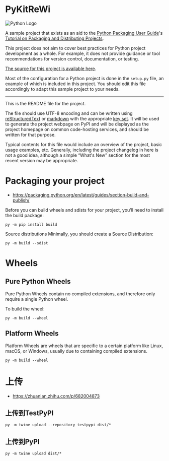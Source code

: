 # PyKitReWi

![Python Logo](https://www.python.org/static/community_logos/python-logo.png "Sample inline image")

A sample project that exists as an aid to the [Python Packaging User
Guide][packaging guide]'s [Tutorial on Packaging and Distributing
Projects][distribution tutorial].

This project does not aim to cover best practices for Python project
development as a whole. For example, it does not provide guidance or tool
recommendations for version control, documentation, or testing.

[The source for this project is available here][src].

Most of the configuration for a Python project is done in the `setup.py` file,
an example of which is included in this project. You should edit this file
accordingly to adapt this sample project to your needs.

----

This is the README file for the project.

The file should use UTF-8 encoding and can be written using
[reStructuredText][rst] or [markdown][md use] with the appropriate [key set][md
use]. It will be used to generate the project webpage on PyPI and will be
displayed as the project homepage on common code-hosting services, and should be
written for that purpose.

Typical contents for this file would include an overview of the project, basic
usage examples, etc. Generally, including the project changelog in here is not a
good idea, although a simple “What's New” section for the most recent version
may be appropriate.

[packaging guide]: https://packaging.python.org

[distribution tutorial]: https://packaging.python.org/tutorials/packaging-projects/

[src]: https://github.com/Re-Wi/PyKitReWi

[rst]: http://docutils.sourceforge.net/rst.html

[md]: https://tools.ietf.org/html/rfc7764#section-3.5 "CommonMark variant"

[md use]: https://packaging.python.org/specifications/core-metadata/#description-content-type-optional

# Packaging your project

- https://packaging.python.org/en/latest/guides/section-build-and-publish/

Before you can build wheels and sdists for your project, you’ll need to install the build package:

```shell
py -m pip install build
```

Source distributions
Minimally, you should create a Source Distribution:

```shell
py -m build --sdist
```

# Wheels

## Pure Python Wheels

Pure Python Wheels contain no compiled extensions, and therefore only require a single Python wheel.

To build the wheel:

```shell
py -m build --wheel
```

## Platform Wheels

Platform Wheels are wheels that are specific to a certain platform like Linux, macOS, or Windows, usually due to
containing compiled extensions.

```shell
py -m build --wheel
```

# 上传

- https://zhuanlan.zhihu.com/p/682004873

## 上传到TestPyPI

```shell
py -m twine upload --repository testpypi dist/*
```

## 上传到PyPI

```shell
py -m twine upload dist/*
```
